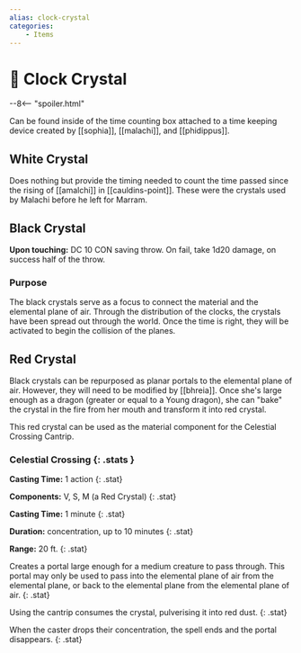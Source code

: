 ```yaml
---
alias: clock-crystal
categories:
    - Items
---
```

# 🔐 Clock Crystal

--8<-- "spoiler.html"

Can be found inside of the time counting box attached to a time keeping device created by [[sophia]], [[malachi]], and [[phidippus]].

## White Crystal

Does nothing but provide the timing needed to count the time passed since the rising of [[amalchi]] in [[cauldins-point]]. These were the crystals used by Malachi before he left for Marram.

## Black Crystal

**Upon touching:** DC 10 CON saving throw. On fail, take 1d20 damage, on success half of the throw.

### Purpose

The black crystals serve as a focus to connect the material and the elemental plane of air. Through the distribution of the clocks, the crystals have been spread out through the world. Once the time is right, they will be activated to begin the collision of the planes.

## Red Crystal

Black crystals can be repurposed as planar portals to the elemental plane of air. However, they will need to be modified by [[bhreia]]. Once she's large enough as a dragon (greater or equal to a Young dragon), she can "bake" the crystal in the fire from her mouth and transform it into red crystal.

This red crystal can be used as the material component for the Celestial Crossing Cantrip.

### Celestial Crossing {: .stats }

**Casting Time:** 1 action
{: .stat}

**Components:** V, S, M (a Red Crystal)
{: .stat}

**Casting Time:** 1 minute
{: .stat}

**Duration:** concentration, up to 10 minutes
{: .stat}

**Range:** 20 ft.
{: .stat}

Creates a portal large enough for a medium creature to pass through. This portal may only be used to pass into the elemental plane of air from the elemental plane, or back to the elemental plane from the elemental plane of air.
{: .stat}

Using the cantrip consumes the crystal, pulverising it into red dust.
{: .stat}

When the caster drops their concentration, the spell ends and the portal disappears.
{: .stat}
